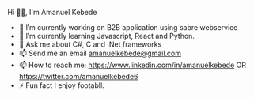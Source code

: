 Hi 👋🏾, I'm Amanuel Kebede

- 🔭 I’m currently working on B2B application using sabre webservice
- 🌱 I’m currently learning Javascript, React and Python.
- 💬 Ask me about C#, C and .Net frameworks
- 📫 Send me an email amanuelkebede@gmail.com
- 📫 How to reach me: https://www.linkedin.com/in/amanuelkebede OR https://twitter.com/amanuelkebede6          
- ⚡ Fun fact I enjoy footabll.
